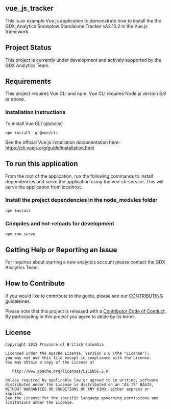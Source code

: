 ## vue_js_tracker

This is an example Vue.js application to demonstrate how to install the the GDX_Analytics Snowplow Standalone Tracker vA2.10.2 in the Vue.js framework.

## Project Status 

This project is currently under development and actively supported by the GDX Analytics Team.

## Requirements

This project requires Vue CLI and npm. Vue CLI requires Node.js version 8.9 or above. 

### Installation instructions

To install Vue CLI (globally)

```
npm install -g @vue/cli
```

See the official Vue.js installation documentation here: https://cli.vuejs.org/guide/installation.html

## To run this application

From the root of the application, run the following commands to install dependencies and serve the application using the vue-cli-service. This will serve the application from localhost.


### Install the project dependencies in the node_modules folder

```
npm install
```

### Compiles and hot-reloads for development

```
npm run serve
```


## Getting Help or Reporting an Issue
 
For inquiries about starting a new analytics account please contact the GDX Analytics Team.

## How to Contribute
 
If you would like to contribute to the guide, please see our [CONTRIBUTING](CONTRIBUTING.md) guideleines.
 
Please note that this project is released with a [Contributor Code of Conduct](CODE_OF_CONDUCT.md). By participating in this project you agree to abide by its terms.
 
## License
```
Copyright 2015 Province of British Columbia
 
Licensed under the Apache License, Version 2.0 (the "License");
you may not use this file except in compliance with the License.
You may obtain a copy of the License at
 
   http://www.apache.org/licenses/LICENSE-2.0
 
Unless required by applicable law or agreed to in writing, software
distributed under the License is distributed on an "AS IS" BASIS,
WITHOUT WARRANTIES OR CONDITIONS OF ANY KIND, either express or implied.
See the License for the specific language governing permissions and limitations under the License.
```
